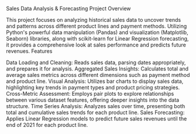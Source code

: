 Sales Data Analysis & Forecasting
Project Overview

This project focuses on analyzing historical sales data to uncover trends and patterns across different product lines and payment methods. Utilizing Python's powerful data manipulation (Pandas) and visualization (Matplotlib, Seaborn) libraries, along with scikit-learn for Linear Regression forecasting, it provides a comprehensive look at sales performance and predicts future revenues.
Features

Data Loading and Cleaning: Reads sales data, parsing dates appropriately, and prepares it for analysis.
Aggregated Sales Insights: Calculates total and average sales metrics across different dimensions such as payment method and product line.
Visual Analysis: Utilizes bar charts to display sales data, highlighting key trends in payment types and product pricing strategies.
Cross-Metric Assessment: Employs pair plots to explore relationships between various dataset features, offering deeper insights into the data structure.
Time Series Analysis: Analyzes sales over time, presenting both total and cumulative sales trends for each product line.
Sales Forecasting: Applies Linear Regression models to predict future sales revenues until the end of 2021 for each product line.
